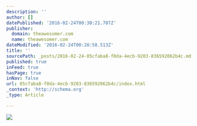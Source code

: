 ```yaml
---
description: ''
author: []
datePublished: '2016-02-24T00:30:21.707Z'
publisher:
  domain: theawesomer.com
  name: theawesomer.com
dateModified: '2016-02-24T00:28:58.513Z'
title: ''
sourcePath: _posts/2016-02-24-05cfaba8-f0da-4ecb-9203-836592062b4c.md
published: true
inFeed: true
hasPage: true
inNav: false
url: 05cfaba8-f0da-4ecb-9203-836592062b4c/index.html
_context: 'http://schema.org'
_type: Article

---
```

![](http://theawesomer.com/photos/2010/07/071410_hxc_bmx_wheelchair_1.jpg)